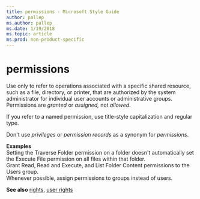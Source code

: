 ```yaml
---
title: permissions - Microsoft Style Guide
author: pallep
ms.author: pallep
ms.date: 1/19/2018
ms.topic: article
ms.prod: non-product-specific
---
```


# permissions

Use only
to refer to operations associated with a specific shared resource,
such as a file, directory, or printer, that are authorized by the
system administrator for individual user accounts or administrative
groups. Permissions are *granted* or *assigned,* not *allowed*.

If you refer to a named permission, use title-style capitalization and regular type. 

Don't use *privileges* or *permission records* as a synonym for *permissions*.

**Examples**  
Setting
the Traverse Folder permission on a folder doesn't automatically
set the Execute File permission on all files within that folder.  
Grant Read, Read and Execute, and List Folder Content permissions to the Users group.   
Whenever possible, assign permissions to groups instead of users.

**See also** [rights](/style-guide/a-z-word-list-term-collections/r/rights), [user rights](/style-guide/a-z-word-list-term-collections/u/user-rights)
